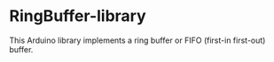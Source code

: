 # RingBuffer-library
This Arduino library implements a ring buffer or FIFO (first-in first-out) buffer.
